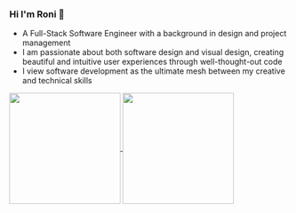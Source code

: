 ### Hi I'm Roni 👋

- A Full-Stack Software Engineer with a background in design and project management
- I am passionate about both software design and visual design, creating beautiful and intuitive user experiences through well-thought-out code
- I view software development as the ultimate mesh between my creative and technical skills


<a href="https://github.com/anuraghazra/github-readme-stats">
  <img height=200 align="center" src="https://github-readme-stats.vercel.app/api?username=Ronid1&theme=transparent&custom_title=Stats&hide_rank=true&show_icons=true&include_all_commits=true&hide=stars,contribs" />
</a>
<a href="https://github.com/anuraghazra/convoychat">
  <img height=200 align="center" src="https://github-readme-stats.vercel.app/api/top-langs?username=Ronid1&theme=transparent&layout=compact&langs_count=8&card_width=320&size_weight=0.5&count_weight=0.5" />
</a>

<!--
**Ronid1/Ronid1** is a ✨ _special_ ✨ repository because its `README.md` (this file) appears on your GitHub profile.

Here are some ideas to get you started:

- 🔭 I’m currently working on ...
- 🌱 I’m currently learning ...
- 👯 I’m looking to collaborate on ...
- 🤔 I’m looking for help with ...
- 💬 Ask me about ...
- 📫 How to reach me: ...
- 😄 Pronouns: ...
- ⚡ Fun fact: ...
-->
